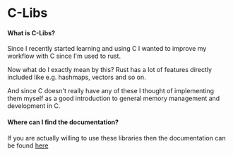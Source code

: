 # C-Libs

#### What is C-Libs?
Since I recently started learning and using C I wanted to improve my workflow with C since I'm used to rust. 

Now what do I exactly mean by this? Rust has a lot of features directly included like e.g. hashmaps, vectors and so on. 

And since C doesn't really have any of these I thought of implementing them myself as a good introduction to general memory management and development in C.

#### Where can I find the documentation?
If you are actually willing to use these libraries then the documentation can be found [here](https://penguins-organization-2.gitbook.io/c-libs)
